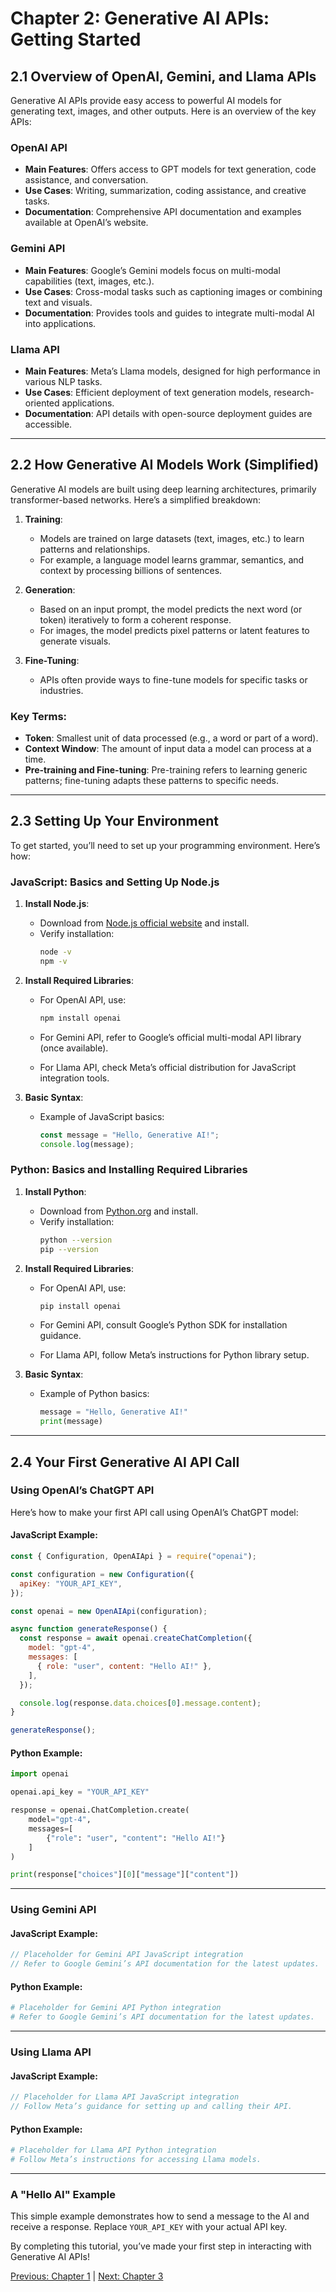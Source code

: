 # Chapter 2: Generative AI APIs: Getting Started

## **2.1 Overview of OpenAI, Gemini, and Llama APIs**

Generative AI APIs provide easy access to powerful AI models for generating text, images, and other outputs. Here is an overview of the key APIs:

### **OpenAI API**

- **Main Features**: Offers access to GPT models for text generation, code assistance, and conversation.
- **Use Cases**: Writing, summarization, coding assistance, and creative tasks.
- **Documentation**: Comprehensive API documentation and examples available at OpenAI’s website.

### **Gemini API**

- **Main Features**: Google’s Gemini models focus on multi-modal capabilities (text, images, etc.).
- **Use Cases**: Cross-modal tasks such as captioning images or combining text and visuals.
- **Documentation**: Provides tools and guides to integrate multi-modal AI into applications.

### **Llama API**

- **Main Features**: Meta’s Llama models, designed for high performance in various NLP tasks.
- **Use Cases**: Efficient deployment of text generation models, research-oriented applications.
- **Documentation**: API details with open-source deployment guides are accessible.

---

## **2.2 How Generative AI Models Work (Simplified)**

Generative AI models are built using deep learning architectures, primarily transformer-based networks. Here’s a simplified breakdown:

1. **Training**:

   - Models are trained on large datasets (text, images, etc.) to learn patterns and relationships.
   - For example, a language model learns grammar, semantics, and context by processing billions of sentences.

2. **Generation**:

   - Based on an input prompt, the model predicts the next word (or token) iteratively to form a coherent response.
   - For images, the model predicts pixel patterns or latent features to generate visuals.

3. **Fine-Tuning**:

   - APIs often provide ways to fine-tune models for specific tasks or industries.

### Key Terms:

- **Token**: Smallest unit of data processed (e.g., a word or part of a word).
- **Context Window**: The amount of input data a model can process at a time.
- **Pre-training and Fine-tuning**: Pre-training refers to learning generic patterns; fine-tuning adapts these patterns to specific needs.

---

## **2.3 Setting Up Your Environment**

To get started, you’ll need to set up your programming environment. Here’s how:

### **JavaScript: Basics and Setting Up Node.js**

1. **Install Node.js**:

   - Download from [Node.js official website](https://nodejs.org) and install.
   - Verify installation:
     ```bash
     node -v
     npm -v
     ```

2. **Install Required Libraries**:

   - For OpenAI API, use:
     ```bash
     npm install openai
     ```

   - For Gemini API, refer to Google’s official multi-modal API library (once available).

   - For Llama API, check Meta’s official distribution for JavaScript integration tools.

3. **Basic Syntax**:

   - Example of JavaScript basics:
     ```javascript
     const message = "Hello, Generative AI!";
     console.log(message);
     ```

### **Python: Basics and Installing Required Libraries**

1. **Install Python**:

   - Download from [Python.org](https://www.python.org/) and install.
   - Verify installation:
     ```bash
     python --version
     pip --version
     ```

2. **Install Required Libraries**:

   - For OpenAI API, use:
     ```bash
     pip install openai
     ```

   - For Gemini API, consult Google’s Python SDK for installation guidance.

   - For Llama API, follow Meta’s instructions for Python library setup.

3. **Basic Syntax**:

   - Example of Python basics:
     ```python
     message = "Hello, Generative AI!"
     print(message)
     ```

---

## **2.4 Your First Generative AI API Call**

### **Using OpenAI’s ChatGPT API**

Here’s how to make your first API call using OpenAI’s ChatGPT model:

#### **JavaScript Example**:

```javascript
const { Configuration, OpenAIApi } = require("openai");

const configuration = new Configuration({
  apiKey: "YOUR_API_KEY",
});

const openai = new OpenAIApi(configuration);

async function generateResponse() {
  const response = await openai.createChatCompletion({
    model: "gpt-4",
    messages: [
      { role: "user", content: "Hello AI!" },
    ],
  });

  console.log(response.data.choices[0].message.content);
}

generateResponse();
```

#### **Python Example**:

```python
import openai

openai.api_key = "YOUR_API_KEY"

response = openai.ChatCompletion.create(
    model="gpt-4",
    messages=[
        {"role": "user", "content": "Hello AI!"}
    ]
)

print(response["choices"][0]["message"]["content"])
```

---

### **Using Gemini API**

#### **JavaScript Example**:
```javascript
// Placeholder for Gemini API JavaScript integration
// Refer to Google Gemini’s API documentation for the latest updates.
```

#### **Python Example**:
```python
# Placeholder for Gemini API Python integration
# Refer to Google Gemini’s API documentation for the latest updates.
```

---

### **Using Llama API**

#### **JavaScript Example**:
```javascript
// Placeholder for Llama API JavaScript integration
// Follow Meta’s guidance for setting up and calling their API.
```

#### **Python Example**:
```python
# Placeholder for Llama API Python integration
# Follow Meta’s instructions for accessing Llama models.
```

---

### **A "Hello AI" Example**

This simple example demonstrates how to send a message to the AI and receive a response. Replace `YOUR_API_KEY` with your actual API key.

By completing this tutorial, you’ve made your first step in interacting with Generative AI APIs!


[Previous: Chapter 1](https://github.com/FrugalX/ai_agents_ebook_draft/blob/main/Chapter%201%20Introduction.md) | [Next: Chapter 3](https://github.com/FrugalX/ai_agents_ebook_draft/blob/main/Chapter%203%20Building%20a%20Single-Agent.md)

